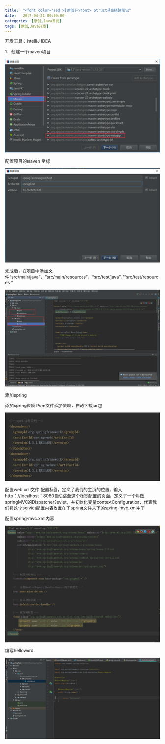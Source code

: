 ```yaml
---
title:  "<font color='red'>[原创]</font> Struct项目搭建笔记"
date:   2017-04-21 00:00:00
categories: [原创,Java开发]
tags: [原创,Java开发]
---
```


开发工具：intelliJ IDEA

1．创建一个maven项目

![创建一个maven项目](/assets/1.png "创建一个maven项目")

配置项目的maven 坐标

![配置项目的maven 坐标](/assets/2.png "配置项目的maven 坐标")

完成后，在项目中添加文件“src/main/java”，“src/main/resources”，“src/test/java”，’“src/test/resources “

![添加文件](/assets/3.png "添加文件")

添加spring

添加spring依赖
Pom文件添加依赖，自动下载jar包

![添加spring](/assets/4.png "添加spring")

配置web.xml文件
		配置<welcome-file-list>标签，定义了我们的主页的位置，输入http：//localhost：8080自动跳至这个标签配置的页面。定义了一个叫做springMVC的DispatcherSevlet，并初始化变量contextConfiguration，代表我们将这个servlet配置内容放置在了spring文件夹下的spring-mvc.xml中了

配置spring-mvc.xml内容

![配置spring-mvc.xml内容](/assets/5.png "配置spring-mvc.xml内容")

编写helloword

![编写helloword](/assets/6.png "编写helloword")


